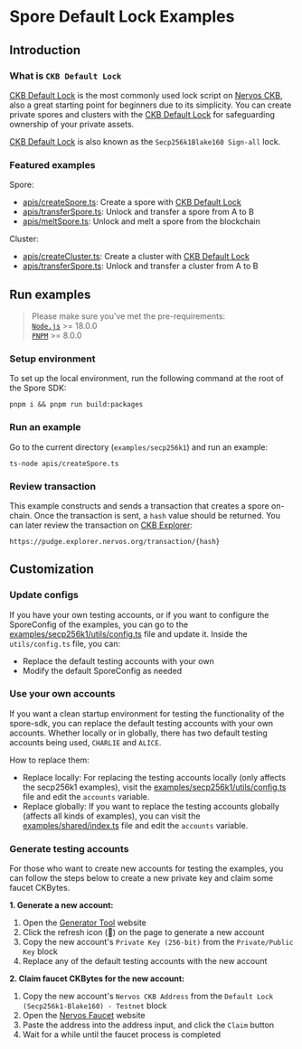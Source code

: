 # Spore Default Lock Examples

## Introduction

### What is `CKB Default Lock`

[CKB Default Lock](https://www.notion.so/cryptape/examples/secp256k1) is the most commonly used lock script on [Nervos CKB](https://www.nervos.org/), also a great starting point for beginners due to its simplicity. You can create private spores and clusters with the [CKB Default Lock](https://github.com/nervosnetwork/ckb-system-scripts/blob/master/c/secp256k1_blake160_sighash_all.c) for safeguarding ownership of your private assets.

[CKB Default Lock](https://www.notion.so/cryptape/examples/secp256k1) is also known as the `Secp256k1Blake160 Sign-all` lock. 

### Featured examples

Spore:
- [apis/createSpore.ts](./apis/createSpore.ts): Create a spore with [CKB Default Lock](https://www.notion.so/cryptape/examples/secp256k1)
- [apis/transferSpore.ts](./apis/transferSpore.ts): Unlock and transfer a spore from A to B
- [apis/meltSpore.ts](./apis/meltSpore.ts): Unlock and melt a spore from the blockchain

Cluster:
- [apis/createCluster.ts](./apis/createCluster.ts): Create a cluster with [CKB Default Lock](https://www.notion.so/cryptape/examples/secp256k1)
- [apis/transferSpore.ts](./apis/transferCluster.ts): Unlock and transfer a cluster from A to B

## Run examples

> Please make sure you've met the pre-requirements:  
> [`Node.js`](https://nodejs.org/) >= 18.0.0  
> [`PNPM`](https://pnpm.io/) >= 8.0.0  

### Setup environment

To set up the local environment, run the following command at the root of the Spore SDK:

```shell
pnpm i && pnpm run build:packages
```

### Run an example

Go to the current directory (`examples/secp256k1`) and run an example:

```shell
ts-node apis/createSpore.ts
```

### Review transaction

This example constructs and sends a transaction that creates a spore on-chain. Once the transaction is sent, a `hash` value should be returned. You can later review the transaction on [CKB Explorer](https://pudge.explorer.nervos.org/):

```shell
https://pudge.explorer.nervos.org/transaction/{hash}
```

## Customization

### Update configs

If you have your own testing accounts, or if you want to configure the SporeConfig of the examples, you can go to the [examples/secp256k1/utils/config.ts](./utils/config.ts) file and update it. Inside the `utils/config.ts` file, you can:

- Replace the default testing accounts with your own
- Modify the default SporeConfig as needed

### Use your own accounts

If you want a clean startup environment for testing the functionality of the spore-sdk, you can replace the default testing accounts with your own accounts. Whether locally or in globally, there has two default testing accounts being used, `CHARLIE` and `ALICE`.

How to replace them:

- Replace locally: For replacing the testing accounts locally (only affects the secp256k1 examples), visit the [examples/secp256k1/utils/config.ts](./utils/config.ts) file and edit the `accounts` variable.
- Replace globally: If you want to replace the testing accounts globally (affects all kinds of examples), you can visit the [examples/shared/index.ts](../shared/index.ts) file and edit the `accounts` variable.

### Generate testing accounts

For those who want to create new accounts for testing the examples, you can follow the steps below to create a new private key and claim some faucet CKBytes.

**1. Generate a new account:** 

1. Open the [Generator Tool](https://ckb.tools/generator) website
2. Click the refresh icon (🔄) on the page to generate a new account
3. Copy the new account's `Private Key (256-bit)` from the `Private/Public Key` block
4. Replace any of the default testing accounts with the new account

**2. Claim faucet CKBytes for the new account:**

1. Copy the new account's `Nervos CKB Address` from the `Default Lock (Secp256k1-Blake160) - Testnet` block
2. Open the [Nervos Faucet](https://faucet.nervos.org/) website
3. Paste the address into the address input, and click the `Claim` button
4. Wait for a while until the faucet process is completed